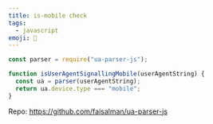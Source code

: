 ```yaml
---
title: is-mobile check
tags:
  - javascript
emoji: 📱
---
```


```js
const parser = require("ua-parser-js");

function isUserAgentSignallingMobile(userAgentString) {
  const ua = parser(userAgentString);
  return ua.device.type === "mobile";
}
```

Repo: https://github.com/faisalman/ua-parser-js
